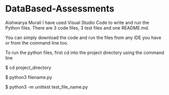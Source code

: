 # DataBased-Assessments
Aishwarya Murali
I have used Visual Studio Code to write and run the Python files. 
There are 3 code files, 3 test files and one README.md.


You can simply download the code and run the files from any IDE you have or from the command line too. 


To run the python files, first cd into the project directory using the command line

$ cd project_directory

$ python3 filename.py

$ python3 -m unittest test_file_name.py

